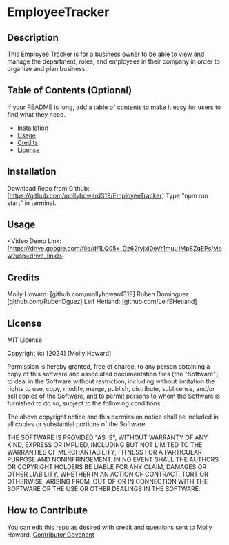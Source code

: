 # EmployeeTracker
## Description

This Employee Tracker is for a business owner to be able to view and manage the department, roles, and employees in their company in order to organize and plan business. 

## Table of Contents (Optional)

If your README is long, add a table of contents to make it easy for users to find what they need.

- [Installation](#installation)
- [Usage](#usage)
- [Credits](#credits)
- [License](#license)

## Installation

Download Repo from Github: [https://github.com/mollyhoward319/EmployeeTracker]
Type "npm run start" in terminal.

## Usage

<Video Demo Link: [https://drive.google.com/file/d/1LQ05x_Dz62fyjxl0eVr1muu1Mp8ZqEPs/view?usp=drive_link]>

## Credits

Molly Howard: [github.com/mollyhoward319]
Ruben Dominguez: [github.com/RubenDguez]
Leif Hetland: [github.com/LeifEHetland]

## License
MIT License

Copyright (c) [2024] [Molly Howard]

Permission is hereby granted, free of charge, to any person obtaining a copy
of this software and associated documentation files (the "Software"), to deal
in the Software without restriction, including without limitation the rights
to use, copy, modify, merge, publish, distribute, sublicense, and/or sell
copies of the Software, and to permit persons to whom the Software is
furnished to do so, subject to the following conditions:

The above copyright notice and this permission notice shall be included in all
copies or substantial portions of the Software.

THE SOFTWARE IS PROVIDED "AS IS", WITHOUT WARRANTY OF ANY KIND, EXPRESS OR
IMPLIED, INCLUDING BUT NOT LIMITED TO THE WARRANTIES OF MERCHANTABILITY,
FITNESS FOR A PARTICULAR PURPOSE AND NONINFRINGEMENT. IN NO EVENT SHALL THE
AUTHORS OR COPYRIGHT HOLDERS BE LIABLE FOR ANY CLAIM, DAMAGES OR OTHER
LIABILITY, WHETHER IN AN ACTION OF CONTRACT, TORT OR OTHERWISE, ARISING FROM,
OUT OF OR IN CONNECTION WITH THE SOFTWARE OR THE USE OR OTHER DEALINGS IN THE
SOFTWARE.

## How to Contribute

You can edit this repo as desired with credit and questions sent to Molly Howard. [Contributor Covenant](https://www.contributor-covenant.org/)

